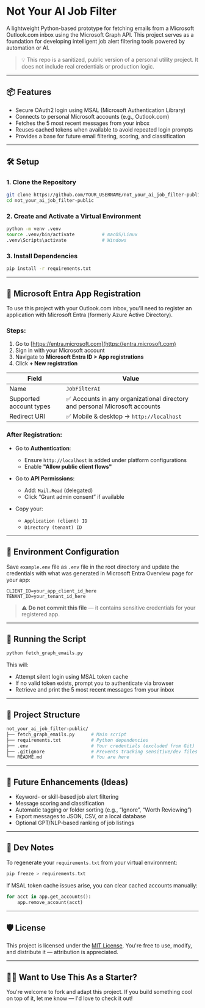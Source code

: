 # Not Your AI Job Filter

A lightweight Python-based prototype for fetching emails from a Microsoft Outlook.com inbox using the Microsoft Graph API. This project serves as a foundation for developing intelligent job alert filtering tools powered by automation or AI.

> 💡 This repo is a sanitized, public version of a personal utility project. It does not include real credentials or production logic.

---

## 📦 Features

- Secure OAuth2 login using MSAL (Microsoft Authentication Library)
- Connects to personal Microsoft accounts (e.g., Outlook.com)
- Fetches the 5 most recent messages from your inbox
- Reuses cached tokens when available to avoid repeated login prompts
- Provides a base for future email filtering, scoring, and classification

---

## 🛠️ Setup

### 1. Clone the Repository

```bash
git clone https://github.com/YOUR_USERNAME/not_your_ai_job_filter-public.git
cd not_your_ai_job_filter-public
````

### 2. Create and Activate a Virtual Environment

```bash
python -m venv .venv
source .venv/bin/activate          # macOS/Linux
.venv\Scripts\activate             # Windows
```

### 3. Install Dependencies

```bash
pip install -r requirements.txt
```

---

## 🔐 Microsoft Entra App Registration

To use this project with your Outlook.com inbox, you'll need to register an application with Microsoft Entra (formerly Azure Active Directory).

### Steps:

1. Go to [https://entra.microsoft.com](https://entra.microsoft.com)
2. Sign in with your Microsoft account
3. Navigate to **Microsoft Entra ID > App registrations**
4. Click **+ New registration**

| Field                   | Value                                                                      |
| ----------------------- | -------------------------------------------------------------------------- |
| Name                    | `JobFilterAI`                                                              |
| Supported account types | ✅ Accounts in any organizational directory and personal Microsoft accounts |
| Redirect URI            | ✅ Mobile & desktop → `http://localhost`                                    |

### After Registration:

* Go to **Authentication**:

  * Ensure `http://localhost` is added under platform configurations
  * Enable **"Allow public client flows"**

* Go to **API Permissions**:

  * Add: `Mail.Read` (delegated)
  * Click “Grant admin consent” if available

* Copy your:

  * `Application (client) ID`
  * `Directory (tenant) ID`

---

## 🔧 Environment Configuration

Save `example.env` file as `.env` file in the root directory and update the credentials with what was generated in Microsoft Entra Overview page for your app:

```env
CLIENT_ID=your_app_client_id_here
TENANT_ID=your_tenant_id_here
```

> ⚠️ **Do not commit this file** — it contains sensitive credentials for your registered app.

---

## 🚀 Running the Script

```bash
python fetch_graph_emails.py
```

This will:

* Attempt silent login using MSAL token cache
* If no valid token exists, prompt you to authenticate via browser
* Retrieve and print the 5 most recent messages from your inbox

---

## 🧱 Project Structure

```bash
not_your_ai_job_filter-public/
├── fetch_graph_emails.py      # Main script
├── requirements.txt           # Python dependencies
├── .env                       # Your credentials (excluded from Git)
├── .gitignore                 # Prevents tracking sensitive/dev files
└── README.md                  # You are here
```

---

## 📌 Future Enhancements (Ideas)

* Keyword- or skill-based job alert filtering
* Message scoring and classification
* Automatic tagging or folder sorting (e.g., “Ignore”, “Worth Reviewing”)
* Export messages to JSON, CSV, or a local database
* Optional GPT/NLP-based ranking of job listings

---

## 🧰 Dev Notes

To regenerate your `requirements.txt` from your virtual environment:

```bash
pip freeze > requirements.txt
```

If MSAL token cache issues arise, you can clear cached accounts manually:

```python
for acct in app.get_accounts():
    app.remove_account(acct)
```

---

## 🛡️ License

This project is licensed under the [MIT License](LICENSE).
You're free to use, modify, and distribute it — attribution is appreciated.

---

## 🙋‍♂️ Want to Use This As a Starter?

You're welcome to fork and adapt this project. If you build something cool on top of it, let me know — I'd love to check it out!